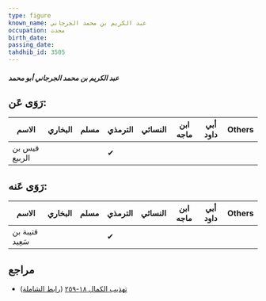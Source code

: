 ```yaml
---
type: figure
known_name: عبد الكريم بن محمد الجرجاني
occupation: محدث
birth_date:
passing_date:
tahdhib_id: 3505
---
```

##### عبد الكريم بن محمد الجرجاني أبو محمد

## رَوَى عَن:
| الاسم         | البخاري | مسلم | الترمذي | النسائي | ابن ماجه | أبي داود | Others |
| ------------- | ------- | ---- | ------- | ------- | -------- | -------- | ------ |
| قيس بن الربيع |         |      | ✔       |         |          |          |        |
## رَوَى عَنه:
| الاسم           | البخاري | مسلم | الترمذي | النسائي | ابن ماجه | أبي داود | Others |
| --------------- | ------- | ---- | ------- | ------- | -------- | -------- | ------ |
| قتيبة بن سَعِيد |         |      | ✔       |         |          |          |        |
## مراجع
- [تهذيب الكمال ١٨-٢٥٩](obsidian://open?vault=Tahdhib-al-Kamal&file=Figures/٣٥٠٥-عبد%20الكريم%20بن%20محمد%20الجرجاني%20أبو%20محمد) ([رابط الشاملة](https://shamela.ws/book/3722/9292))